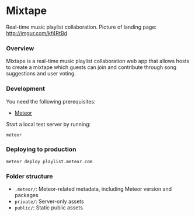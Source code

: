 Mixtape
=======

Real-time music playlist collaboration. Picture of landing page: http://imgur.com/kf4RtBd

### Overview

Mixtape is a real-time music playlist collaboration web app that allows hosts to create a mixtape which guests can join and contribute through song suggestions and user voting.

### Development

You need the following prerequisites:

- [Meteor](https://www.meteor.com/main)

Start a local test server by running:

    meteor

### Deploying to production

    meteor deploy playlist.meteor.com

### Folder structure

- `.meteor/`: Meteor-related metadata, including Meteor version and packages
- `private/`: Server-only assets
- `public/`: Static public assets
